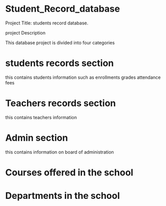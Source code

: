 # Student_Record_database

Project Title: students record database.

project Description

This database project is divided into four categories

# students records section

this contains students information such as
enrollments
grades
attendance
fees

# Teachers records section

this contains teachers information

# Admin section

this contains information on board of administration

# Courses offered in the school

# Departments in the school
